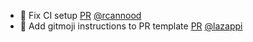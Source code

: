 - 🐛 Fix CI setup [PR](https://github.com/laminlabs/laminr/pull/125) [@rcannood](https://github.com/rcannood)
- 📝 Add gitmoji instructions to PR template [PR](https://github.com/laminlabs/laminr/pull/126) [@lazappi](https://github.com/lazappi)
